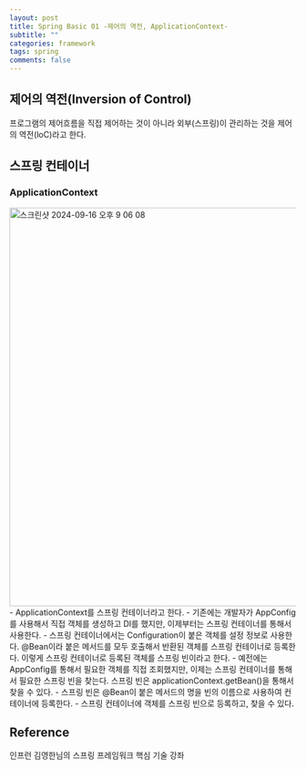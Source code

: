 ```yaml
---
layout: post
title: Spring Basic 01 -제어의 역전, ApplicationContext-
subtitle: ""
categories: framework
tags: spring
comments: false
---
```


## 제어의 역전(Inversion of Control)

프로그램의 제어흐름을 직접 제어하는 것이 아니라 외부(스프링)이 관리하는 것을 제어의 역전(loC)라고 한다.

## 스프링 컨테이너
### ApplicationContext
<img width="700" alt="스크린샷 2024-09-16 오후 9 06 08" src="https://github.com/user-attachments/assets/76d1d251-e001-48b7-b0fc-8472a2380792">
- ApplicationContext를 스프링 컨테이너라고 한다.
- 기존에는 개발자가 AppConfig를 사용해서 직접 객체를 생성하고 DI를 했지만, 이제부터는 스프링 컨테이너를 통해서 사용한다.
- 스프링 컨테이너에서는 Configuration이 붙은 객체를 설정 정보로 사용한다. @Bean이라 붙은 메서드를 모두 호출해서 반환된 객체를 스프링 컨테이너로 등록한다. 이렇게 스프링 컨테이너로 등록된 객체를 스프링 빈이라고 한다.
- 예전에는 AppConfig를 통해서 필요한 객체를 직접 조회했지만, 이제는 스프링 컨테이너를 통해서 필요한 스프링 빈을 찾는다. 스프링 빈은 applicationContext.getBean()을 통해서 찾을 수 있다.
- 스프링 빈은 @Bean이 붙은 메서드의 명을 빈의 이름으로 사용하여 컨테이너에 등록한다.
- 스프링 컨테이너에 객체를 스프링 빈으로 등록하고, 찾을 수 있다.

## Reference

인프런 김영한님의 스프링 프레임워크 핵심 기술 강좌